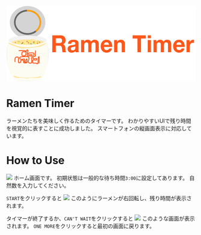 <p align="center">
  <a href="https://risuney.github.io/ramen-timer/">
    <img src="static/logo.svg" height="200px">
  </a>
</p>

# Ramen Timer
ラーメンたちを美味しく作るためのタイマーです。
わかりやすいUIで残り時間を視覚的に表すことに成功しました。
スマートフォンの縦画面表示に対応しています。

# How to Use
![](https://user-images.githubusercontent.com/77106106/123539936-3417ff00-d777-11eb-94bf-7221277b7862.png)
ホーム画面です。
初期状態は一般的な待ち時間`3:00`に設定してあります。
自然数を入力してください。

`START`をクリックすると
![](https://user-images.githubusercontent.com/77106106/123539951-44c87500-d777-11eb-8193-dc4f7e583811.png)
このようにラーメンが右回転し、残り時間が表示されます。

タイマーが終了するか、`CAN'T WAIT`をクリックすると
![](https://user-images.githubusercontent.com/77106106/123539963-5c9ff900-d777-11eb-824f-947417d40b29.png)
このような画面が表示されます。
`ONE MORE`をクリックすると最初の画面に戻ります。
